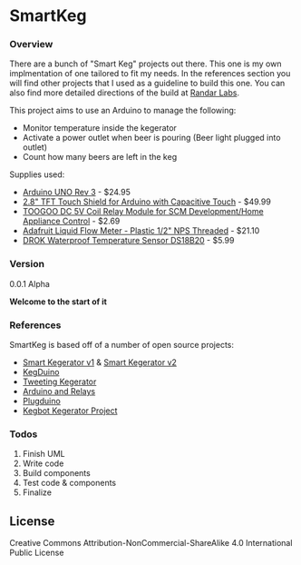 ﻿# SmartKeg

### Overview
There are a bunch of "Smart Keg" projects out there.  This one is my own implmentation of one tailored to fit my needs. In the references section you will find other projects that I used as a guideline to build this one.  You can also find more detailed directions of the build at [Randar Labs][df1].

This project aims to use an Arduino to manage the following:
* Monitor temperature inside the kegerator
* Activate a power outlet when beer is pouring (Beer light plugged into outlet)
* Count how many beers are left in the keg

Supplies used:
* [Arduino UNO Rev 3] - $24.95
* [2.8" TFT Touch Shield for Arduino with Capacitive Touch] - $49.99
* [TOOGOO DC 5V Coil Relay Module for SCM Development/Home Appliance Control] - $2.69
* [Adafruit Liquid Flow Meter - Plastic 1/2" NPS Threaded] - $21.10
* [DROK Waterproof Temperature Sensor DS18B20] - $5.99

### Version
0.0.1 Alpha

**Welcome to the start of it**

### References

SmartKeg is based off of a number of open source projects:

* [Smart Kegerator v1] & [Smart Kegerator v2]
* [KegDuino]
* [Tweeting Kegerator]
* [Arduino and Relays]
* [Plugduino]
* [Kegbot Kegerator Project]

### Todos

 1. Finish UML
 2. Write code
 3. Build components
 4. Test code & components
 5. Finalize

License
----

Creative Commons Attribution-NonCommercial-ShareAlike 4.0 International Public License



[//]: # (These are reference links used in the body of this note and get stripped out when the markdown processor does its job. There is no need to format nicely because it shouldn't be seen. Thanks SO - http://stackoverflow.com/questions/4823468/store-comments-in-markdown-syntax)

   [df1]: <http://www.randarlabs.com/>
   [Arduino UNO Rev 3]: <https://store-usa.arduino.cc/products/a000066>
   [2.8" TFT Touch Shield for Arduino with Capacitive Touch]: <http://www.amazon.com/2-8-Touch-Shield-Arduino-Capacitive/dp/B00R3R65C0>
   [TOOGOO DC 5V Coil Relay Module for SCM Development/Home Appliance Control]: <http://www.amazon.com/TOOGOO-Module-Development-Appliance-Control/dp/B00TO7IY76>
   [Adafruit Liquid Flow Meter - Plastic 1/2" NPS Threaded]: <http://www.amazon.com/Adafruit-Liquid-Flow-Meter-Threaded/dp/B00SK8QM9C>
   [DROK Waterproof Temperature Sensor DS18B20]: <http://www.amazon.com/DROK-Waterproof-Temperature-Thermometer-Refrigerator/dp/B00IYE4X70>
   [Smart Kegerator v1]: <https://philsprojects.wordpress.com/2014/03/10/smart-kegerator/>
   [Smart Kegerator v2]: <https://philsprojects.wordpress.com/2015/07/31/smartkegerator-v2-installation-guide/>
   [KegDuino]: <http://makezine.com/projects/kegduino-arduino-meets-kegerator/>
   [Tweeting Kegerator]: <https://www.sparkfun.com/tutorials/144>
   [Arduino and Relays]: <http://makezine.com/projects/arduino-relays-high-voltage/>
   [Plugduino]: <http://www.instructables.com/id/plugduino-Arduino-based-120-Volt-outlet-controll/>
   [Kegbot Kegerator Project]: <https://github.com/Kegbot>
   

